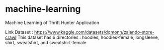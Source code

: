 # machine-learning
Machine Learning of Thrift Hunter Application

Link Dataset : https://www.kaggle.com/datasets/dqmonn/zalando-store-crawl
This dataset has 6 directories : hoodies, hoodies-female, longsleeve, shirt, sweatshirt, and sweatshirt-female

